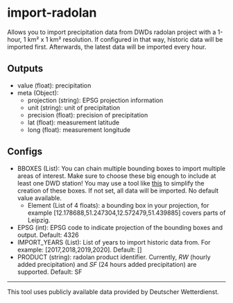# import-radolan

Allows you to import precipitation data from DWDs radolan project with a 1-hour, 1 km² x 1 km² resolution. If configured in that way, historic data will be imported first.
Afterwards, the latest data will be imported every hour.

## Outputs
* value (float): precipitation
* meta (Object): 
  + projection (string): EPSG projection information
  + unit (string): unit of precipitation
  + precision (float): precision of precipitation
  + lat (float): measurement latitude
  + long (float): measurement longitude

## Configs
 * BBOXES (List): You can chain multiple bounding boxes to import multiple areas of interest. Make sure to choose these big enough to include at least one DWD station!
   You may use a tool like [this](http://bboxfinder.com/#51.294988,12.319794,51.370066,12.456779) to simplify the creation of these boxes.
   If not set, all data will be imported. No default value available.
   +  Element (List of 4 floats): a bounding box in your projection, for example [12.178688,51.247304,12.572479,51.439885] covers parts of Leipzig.
 * EPSG (int): EPSG code to indicate projection of the bounding boxes and output. Default: 4326
 * IMPORT_YEARS (List): List of years to import historic data from. For example: [2017,2018,2019,2020]. Default: []
 * PRODUCT (string): radolan product identifier. Currently, *RW* (hourly added precipitation) and *SF* (24 hours added precipitation) are supported. Default: SF

---

This tool uses publicly available data provided by Deutscher Wetterdienst.
